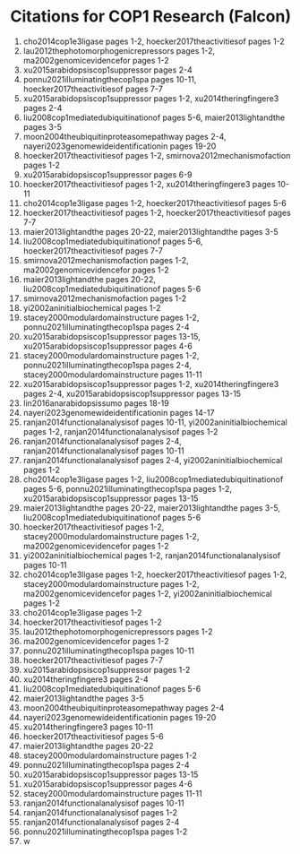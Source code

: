 # Citations for COP1 Research (Falcon)

1. cho2014cop1e3ligase pages 1-2, hoecker2017theactivitiesof pages 1-2
2. lau2012thephotomorphogenicrepressors pages 1-2, ma2002genomicevidencefor pages 1-2
3. xu2015arabidopsiscop1suppressor pages 2-4
4. ponnu2021illuminatingthecop1spa pages 10-11, hoecker2017theactivitiesof pages 7-7
5. xu2015arabidopsiscop1suppressor pages 1-2, xu2014theringfingere3 pages 2-4
6. liu2008cop1mediatedubiquitinationof pages 5-6, maier2013lightandthe pages 3-5
7. moon2004theubiquitinproteasomepathway pages 2-4, nayeri2023genomewideidentificationin pages 19-20
8. hoecker2017theactivitiesof pages 1-2, smirnova2012mechanismofaction pages 1-2
9. xu2015arabidopsiscop1suppressor pages 6-9
10. hoecker2017theactivitiesof pages 1-2, xu2014theringfingere3 pages 10-11
11. cho2014cop1e3ligase pages 1-2, hoecker2017theactivitiesof pages 5-6
12. hoecker2017theactivitiesof pages 1-2, hoecker2017theactivitiesof pages 7-7
13. maier2013lightandthe pages 20-22, maier2013lightandthe pages 3-5
14. liu2008cop1mediatedubiquitinationof pages 5-6, hoecker2017theactivitiesof pages 7-7
15. smirnova2012mechanismofaction pages 1-2, ma2002genomicevidencefor pages 1-2
16. maier2013lightandthe pages 20-22, liu2008cop1mediatedubiquitinationof pages 5-6
17. smirnova2012mechanismofaction pages 1-2
18. yi2002aninitialbiochemical pages 1-2
19. stacey2000modulardomainstructure pages 1-2, ponnu2021illuminatingthecop1spa pages 2-4
20. xu2015arabidopsiscop1suppressor pages 13-15, xu2015arabidopsiscop1suppressor pages 4-6
21. stacey2000modulardomainstructure pages 1-2, ponnu2021illuminatingthecop1spa pages 2-4, stacey2000modulardomainstructure pages 11-11
22. xu2015arabidopsiscop1suppressor pages 1-2, xu2014theringfingere3 pages 2-4, xu2015arabidopsiscop1suppressor pages 13-15
23. lin2016anarabidopsissumo pages 18-19
24. nayeri2023genomewideidentificationin pages 14-17
25. ranjan2014functionalanalysisof pages 10-11, yi2002aninitialbiochemical pages 1-2, ranjan2014functionalanalysisof pages 1-2
26. ranjan2014functionalanalysisof pages 2-4, ranjan2014functionalanalysisof pages 10-11
27. ranjan2014functionalanalysisof pages 2-4, yi2002aninitialbiochemical pages 1-2
28. cho2014cop1e3ligase pages 1-2, liu2008cop1mediatedubiquitinationof pages 5-6, ponnu2021illuminatingthecop1spa pages 1-2, xu2015arabidopsiscop1suppressor pages 13-15
29. maier2013lightandthe pages 20-22, maier2013lightandthe pages 3-5, liu2008cop1mediatedubiquitinationof pages 5-6
30. hoecker2017theactivitiesof pages 1-2, stacey2000modulardomainstructure pages 1-2, ma2002genomicevidencefor pages 1-2
31. yi2002aninitialbiochemical pages 1-2, ranjan2014functionalanalysisof pages 10-11
32. cho2014cop1e3ligase pages 1-2, hoecker2017theactivitiesof pages 1-2, stacey2000modulardomainstructure pages 1-2, ma2002genomicevidencefor pages 1-2, yi2002aninitialbiochemical pages 1-2
33. cho2014cop1e3ligase pages 1-2
34. hoecker2017theactivitiesof pages 1-2
35. lau2012thephotomorphogenicrepressors pages 1-2
36. ma2002genomicevidencefor pages 1-2
37. ponnu2021illuminatingthecop1spa pages 10-11
38. hoecker2017theactivitiesof pages 7-7
39. xu2015arabidopsiscop1suppressor pages 1-2
40. xu2014theringfingere3 pages 2-4
41. liu2008cop1mediatedubiquitinationof pages 5-6
42. maier2013lightandthe pages 3-5
43. moon2004theubiquitinproteasomepathway pages 2-4
44. nayeri2023genomewideidentificationin pages 19-20
45. xu2014theringfingere3 pages 10-11
46. hoecker2017theactivitiesof pages 5-6
47. maier2013lightandthe pages 20-22
48. stacey2000modulardomainstructure pages 1-2
49. ponnu2021illuminatingthecop1spa pages 2-4
50. xu2015arabidopsiscop1suppressor pages 13-15
51. xu2015arabidopsiscop1suppressor pages 4-6
52. stacey2000modulardomainstructure pages 11-11
53. ranjan2014functionalanalysisof pages 10-11
54. ranjan2014functionalanalysisof pages 1-2
55. ranjan2014functionalanalysisof pages 2-4
56. ponnu2021illuminatingthecop1spa pages 1-2
57. w
